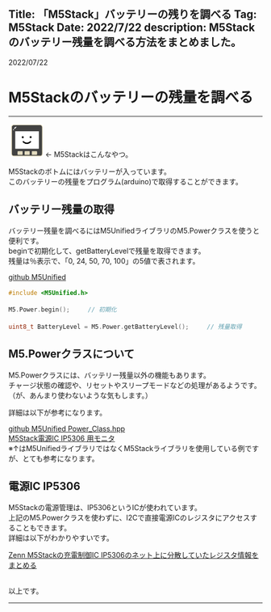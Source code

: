Title: 「M5Stack」バッテリーの残りを調べる
Tag: M5Stack
Date: 2022/7/22
description: M5Stackのバッテリー残量を調べる方法をまとめました。
---

2022/07/22
# M5Stackのバッテリーの残量を調べる

---

&nbsp;<img src="../img/20210823-UIFLOW-CustomBlock-1.png" width="65px" alt="M5Stackイラスト">
← M5Stackはこんなやつ。  

M5Stackのボトムにはバッテリーが入っています。  
このバッテリーの残量をプログラム(arduino)で取得することができます。  

## バッテリー残量の取得

バッテリー残量を調べるにはM5UnifiedライブラリのM5.Powerクラスを使うと便利です。  
beginで初期化して、getBatteryLevelで残量を取得できます。  
残量は％表示で、「0, 24, 50, 70, 100」の5値で表されます。  

<spna class="link"></span>[github M5Unified](https://github.com/m5stack/M5Unified)

```C
#include <M5Unified.h>

M5.Power.begin();     // 初期化

uint8_t BatteryLevel = M5.Power.getBatteryLevel();     // 残量取得
```

## M5.Powerクラスについて

M5.Powerクラスには、バッテリー残量以外の機能もあります。  
チャージ状態の確認や、リセットやスリープモードなどの処理があるようです。  
（が、あんまり使わないような気もします。）  

詳細は以下が参考になります。  

<span class="link"></span>[github M5Unified Power_Class.hpp](https://github.com/m5stack/M5Unified/blob/16474c6f97f7f0eeead93128efcf0744b2e004d5/src/utility/Power_Class.hpp)  
<span class="link"></span>[M5Stack電源IC IP5306 用モニタ](https://bokunimo.net/blog/esp/1167/)  
  ※↑はM5UnifiedライブラリではなくM5Stackライブラリを使用している例ですが、とても参考になります。  

## 電源IC IP5306

M5Stackの電源管理は、IP5306というICが使われています。  
上記のM5.Powerクラスを使わずに、I2Cで直接電源ICのレジスタにアクセスすることもできます。  
詳細は以下がわかりやすいです。  

<span class="link"></span>[Zenn M5Stackの充電制御IC IP5306のネット上に分散していたレジスタ情報をまとめる](https://zenn.dev/tomorrow56/articles/43f64daa279510)


<br>
以上です。
<br>

---